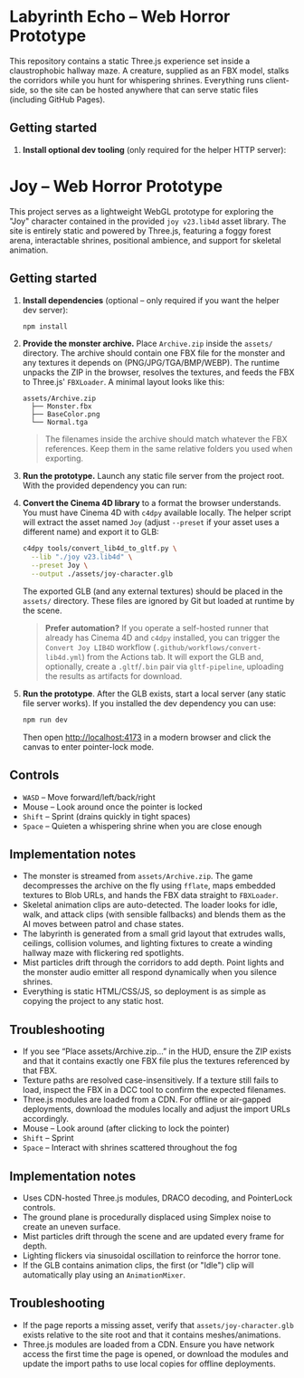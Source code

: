 # Labyrinth Echo – Web Horror Prototype

This repository contains a static Three.js experience set inside a claustrophobic
hallway maze. A creature, supplied as an FBX model, stalks the corridors while
you hunt for whispering shrines. Everything runs client-side, so the site can be
hosted anywhere that can serve static files (including GitHub Pages).

## Getting started

1. **Install optional dev tooling** (only required for the helper HTTP server):
# Joy – Web Horror Prototype

This project serves as a lightweight WebGL prototype for exploring the "Joy"
character contained in the provided `joy v23.lib4d` asset library. The site is
entirely static and powered by Three.js, featuring a foggy forest arena,
interactable shrines, positional ambience, and support for skeletal animation.

## Getting started

1. **Install dependencies** (optional – only required if you want the helper dev server):

   ```bash
   npm install
   ```

2. **Provide the monster archive.** Place `Archive.zip` inside the `assets/`
   directory. The archive should contain one FBX file for the monster and any
   textures it depends on (PNG/JPG/TGA/BMP/WEBP). The runtime unpacks the ZIP in
   the browser, resolves the textures, and feeds the FBX to Three.js' `FBXLoader`.
   A minimal layout looks like this:

   ```
   assets/Archive.zip
     ├── Monster.fbx
     ├── BaseColor.png
     └── Normal.tga
   ```

   > The filenames inside the archive should match whatever the FBX references.
   > Keep them in the same relative folders you used when exporting.

3. **Run the prototype.** Launch any static file server from the project root.
   With the provided dependency you can run:
2. **Convert the Cinema 4D library** to a format the browser understands. You
   must have Cinema 4D with `c4dpy` available locally. The helper script will
   extract the asset named `Joy` (adjust `--preset` if your asset uses a different
   name) and export it to GLB:

   ```bash
   c4dpy tools/convert_lib4d_to_gltf.py \
     --lib "./joy v23.lib4d" \
     --preset Joy \
     --output ./assets/joy-character.glb
   ```

   The exported GLB (and any external textures) should be placed in the
   `assets/` directory. These files are ignored by Git but loaded at runtime by
   the scene.

   > **Prefer automation?** If you operate a self-hosted runner that already has
   > Cinema 4D and `c4dpy` installed, you can trigger the `Convert Joy LIB4D`
   > workflow (`.github/workflows/convert-lib4d.yml`) from the Actions tab. It
   > will export the GLB and, optionally, create a `.gltf`/`.bin` pair via
   > `gltf-pipeline`, uploading the results as artifacts for download.

3. **Run the prototype**. After the GLB exists, start a local server (any static
   file server works). If you installed the dev dependency you can use:

   ```bash
   npm run dev
   ```

   Then open <http://localhost:4173> in a modern browser and click the canvas to
   enter pointer-lock mode.

## Controls

- `WASD` – Move forward/left/back/right
- Mouse – Look around once the pointer is locked
- `Shift` – Sprint (drains quickly in tight spaces)
- `Space` – Quieten a whispering shrine when you are close enough

## Implementation notes

- The monster is streamed from `assets/Archive.zip`. The game decompresses the
  archive on the fly using `fflate`, maps embedded textures to Blob URLs, and
  hands the FBX data straight to `FBXLoader`.
- Skeletal animation clips are auto-detected. The loader looks for idle, walk,
  and attack clips (with sensible fallbacks) and blends them as the AI moves
  between patrol and chase states.
- The labyrinth is generated from a small grid layout that extrudes walls,
  ceilings, collision volumes, and lighting fixtures to create a winding hallway
  maze with flickering red spotlights.
- Mist particles drift through the corridors to add depth. Point lights and the
  monster audio emitter all respond dynamically when you silence shrines.
- Everything is static HTML/CSS/JS, so deployment is as simple as copying the
  project to any static host.

## Troubleshooting

- If you see “Place assets/Archive.zip…” in the HUD, ensure the ZIP exists and
  that it contains exactly one FBX file plus the textures referenced by that FBX.
- Texture paths are resolved case-insensitively. If a texture still fails to
  load, inspect the FBX in a DCC tool to confirm the expected filenames.
- Three.js modules are loaded from a CDN. For offline or air-gapped deployments,
  download the modules locally and adjust the import URLs accordingly.
- Mouse – Look around (after clicking to lock the pointer)
- `Shift` – Sprint
- `Space` – Interact with shrines scattered throughout the fog

## Implementation notes

- Uses CDN-hosted Three.js modules, DRACO decoding, and PointerLock controls.
- The ground plane is procedurally displaced using Simplex noise to create an
  uneven surface.
- Mist particles drift through the scene and are updated every frame for depth.
- Lighting flickers via sinusoidal oscillation to reinforce the horror tone.
- If the GLB contains animation clips, the first (or "Idle") clip will
  automatically play using an `AnimationMixer`.

## Troubleshooting

- If the page reports a missing asset, verify that `assets/joy-character.glb`
  exists relative to the site root and that it contains meshes/animations.
- Three.js modules are loaded from a CDN. Ensure you have network access the
  first time the page is opened, or download the modules and update the import
  paths to use local copies for offline deployments.
